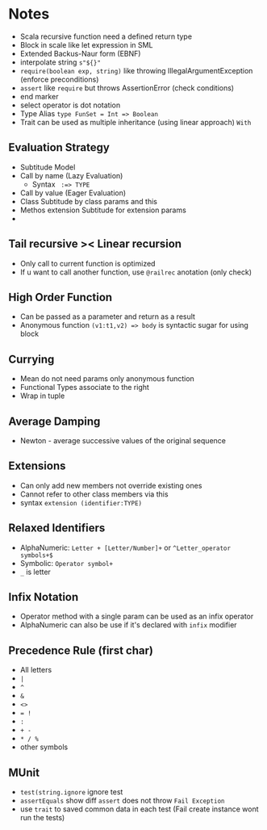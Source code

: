 # Notes
* Scala recursive function need a defined return type
* Block in scale like let expression in SML
* Extended Backus-Naur form (EBNF)
* interpolate string `s"${}"`
* `require(boolean exp, string)` like throwing IllegalArgumentException (enforce preconditions)
* `assert` like `require` but throws AssertionError (check conditions)
* end marker
* select operator is dot notation
* Type Alias `type FunSet = Int => Boolean`
* Trait can be used as multiple inheritance (using linear approach) `With`
## Evaluation Strategy
* Subtitude Model
* Call by name (Lazy Evaluation)
    * Syntax ` :=> TYPE`
* Call by value (Eager Evaluation)
* Class Subtitude by class params and this
* Methos extension Subtitude for extension params
*
## Tail recursive >< Linear recursion
* Only call to current function is optimized 
* If u want to call another function, use `@railrec` anotation (only check)

## High Order Function
* Can be passed as a parameter and return as a result
* Anonymous function `(v1:t1,v2) => body` is syntactic sugar for using block
## Currying
* Mean do not need params only anonymous function
* Functional Types associate to the right
* Wrap in tuple

## Average Damping
* Newton - average successive values of the original sequence

## Extensions
* Can only add new members not override existing ones
* Cannot refer to other class members via this
* syntax `extension (identifier:TYPE)`

## Relaxed Identifiers
* AlphaNumeric: `Letter + [Letter/Number]+` or `^Letter_operator symbols+$`
* Symbolic: `Operator symbol+`
* `_` is letter

## Infix Notation
* Operator method with a single param can be used as an infix operator
* AlphaNumeric can also be use if it's declared with `infix` modifier

## Precedence Rule (first char)
* All letters
* `|`
* `^`
* `&`
* `<>`
* `= !`
* `:`
* `+ -`
* `* / %`
* other symbols

## MUnit
* `test(string.ignore` ignore test
* `assertEquals` show diff `assert` does not throw `Fail Exception`
* use `trait` to saved common data in each test (Fail create instance wont run the tests)
